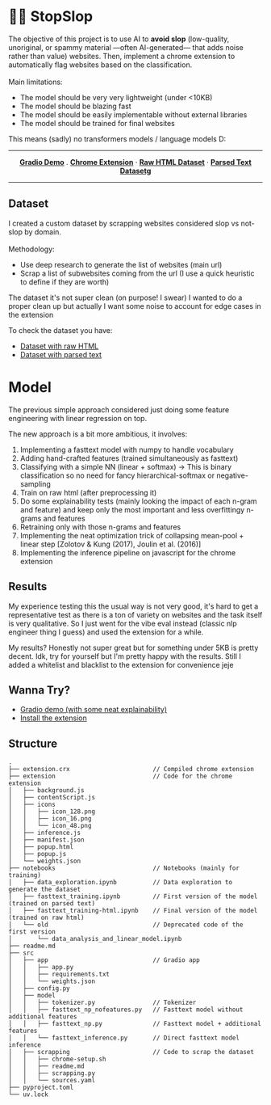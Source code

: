 # 🚫🧟 StopSlop

The objective of this project is to use AI to **avoid slop** (low-quality, unoriginal, or spammy material —often AI-generated— that adds noise rather than value) websites. Then, implement a chrome extension to automatically flag websites based on the classification.
<br><br>
Main limitations:
- The model should be very very lightweight (under \<10KB)
- The model should be blazing fast
- The model should be easily implementable without external libraries
- The model should be trained for final websites

This means (sadly) no transformers models / language models  D:

---

<p align="center">
  <b><a href="https://github.com/elalber2000/stop_slop/blob/main/extension.crx" target="_blank">Gradio Demo</a></b>
  .
  <b><a href="https://github.com/elalber2000/stop_slop/blob/main/extension.crx" target="_blank">Chrome Extension</a></b>
  ·
  <b><a href="https://huggingface.co/datasets/elalber2000/stop-slop-data-html" target="_blank">Raw HTML Dataset</a></b>
  ·
  <b><a href="https://huggingface.co/datasets/elalber2000/stop-slop-data" target="_blank">Parsed Text Datasetg</a></b>
</p>

---

## Dataset

I created a custom dataset by scrapping websites considered slop vs not-slop by domain.
<br><br>
Methodology:
- Use deep research to generate the list of websites (main url)
- Scrap a list of subwebsites coming from the url (I use a quick heuristic to define if they are worth)

The dataset it's not super clean (on purpose! I swear)
I wanted to do a proper clean up but actually I want some noise to account for edge cases in the extension

To check the dataset you have:
- [Dataset with raw HTML](https://huggingface.co/datasets/elalber2000/stop-slop-data-html)
- [Dataset with parsed text](https://huggingface.co/datasets/elalber2000/stop-slop-data)

# Model

The previous simple approach considered just doing some feature engineering
with linear regression on top.

The new approach is a bit more ambitious, it involves:
1. Implementing a fasttext model with numpy to handle vocabulary
2. Adding hand-crafted features (trained simultaneously as fasttext)
3. Classifying with a simple NN (linear + softmax) -> This is binary classification so no need for fancy hierarchical-softmax or negative-sampling
4. Train on raw html (after preprocessing it)
5. Do some explainability tests (mainly looking the impact of each n-gram and feature) and keep only the most important and less overfittingy n-grams and features
6. Retraining only with those n-grams and features
7. Implementing the neat optimization trick of collapsing mean-pool + linear step [Zolotov & Kung (2017), Joulin et al. (2016)]
8. Implementing the inference pipeline on javascript for the chrome extension


## Results

My experience testing this the usual way is not very good, it's hard to get a representative test as there is a ton of variety on websites and the task itself is very qualitative. So I just went for the vibe eval instead (classic nlp engineer thing I guess) and used the extension for a while.

My results? Honestly not super great but for something under 5KB is pretty decent. Idk, try for yourself but I'm pretty happy with the results.
Still I added a whitelist and blacklist to the extension for convenience jeje


## Wanna Try?

- [Gradio demo (with some neat explainability)](https://huggingface.co/spaces/elalber2000/stop-slop)
- [Install the extension](https://github.com/elalber2000/stop_slop/blob/main/extension.crx)


## Structure

```plaintext
. 
├── extension.crx                       // Compiled chrome extension
├── extension                           // Code for the chrome extension
│   ├── background.js
│   ├── contentScript.js
│   ├── icons
│   │   ├── icon_128.png
│   │   ├── icon_16.png
│   │   └── icon_48.png
│   ├── inference.js
│   ├── manifest.json
│   ├── popup.html
│   ├── popup.js
│   └── weights.json
├── notebooks                           // Notebooks (mainly for training)
│   ├── data_exploration.ipynb          // Data exploration to generate the dataset
│   ├── fasttext_training.ipynb         // First version of the model (trained on parsed text)
│   ├── fasttext_training-html.ipynb    // Final version of the model (trained on raw html)
│   └── old                             // Deprecated code of the first version
│       └── data_analysis_and_linear_model.ipynb
├── readme.md
├── src
│   ├── app                             // Gradio app
│   │   ├── app.py
│   │   ├── requirements.txt
│   │   └── weights.json
│   ├── config.py
│   ├── model
│   │   ├── tokenizer.py                // Tokenizer
│   │   ├── fasttext_np_nofeatures.py   // Fasttext model without additional features
│   │   ├── fasttext_np.py              // Fasttext model + additional features
│   │   └── fasttext_inference.py       // Direct fasttext model inference
│   ├── scrapping                       // Code to scrap the dataset
│   │   ├── chrome-setup.sh
│   │   ├── readme.md
│   │   ├── scrapping.py
│   │   └── sources.yaml
├── pyproject.toml
└── uv.lock
```
